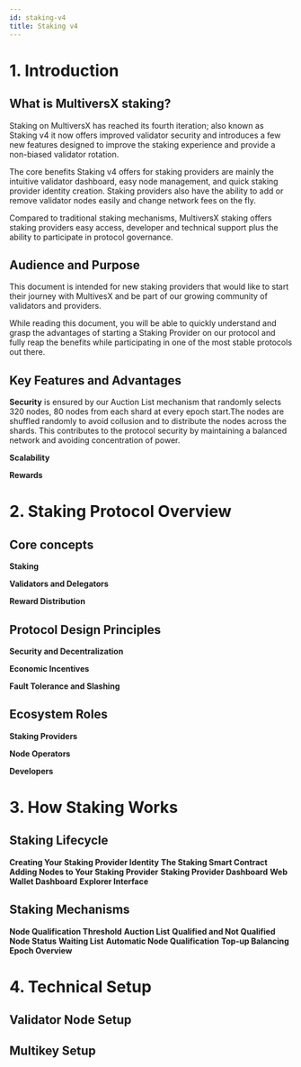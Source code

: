 ```yaml
---
id: staking-v4
title: Staking v4
---
```


[comment]: # (mx-context-auto)

# **1. Introduction**

## What is MultiversX staking?

Staking on MultiversX has reached its fourth iteration; also known as Staking v4 it now offers improved validator security and introduces a few new features designed to improve the staking experience and provide a non-biased 
validator rotation.

The core benefits Staking v4 offers for staking providers are mainly the intuitive validator dashboard, 
easy node management, and quick staking provider identity creation. Staking providers also have the ability to add 
or remove validator nodes easily and change network fees on the fly.

Compared to traditional staking mechanisms, MultiversX staking offers staking providers easy access, developer and technical support plus the ability to participate in protocol governance.

## Audience and Purpose

This document is intended for new staking providers that would like to start their journey with MultivesX and be part
 of our growing community of validators and providers.

While reading this document, you will be able to quickly understand and grasp the advantages of starting a Staking Provider on our protocol and fully reap the benefits while participating in one of the most stable protocols out there.

## Key Features and Advantages

**Security** is ensured by our Auction List mechanism that randomly selects 320 nodes, 80 nodes from each shard at every epoch start.The nodes are shuffled randomly to avoid collusion and to distribute the nodes across the shards. This contributes to the protocol security by maintaining a balanced network and avoiding concentration of power. 

**Scalability**

**Rewards**


# **2. Staking Protocol Overview**

## Core concepts

**Staking**

**Validators and Delegators**

**Reward Distribution**

## Protocol Design Principles

**Security and Decentralization**

**Economic Incentives**

**Fault Tolerance and Slashing**

## Ecosystem Roles

**Staking Providers**

**Node Operators**

**Developers**


# **3. How Staking Works**

## Staking Lifecycle

**Creating Your Staking Provider Identity**
**The Staking Smart Contract**
**Adding Nodes to Your Staking Provider**
**Staking Provider Dashboard**
**Web Wallet Dashboard**
**Explorer Interface**

## Staking Mechanisms

**Node Qualification Threshold**
**Auction List**
**Qualified and Not Qualified Node Status**
**Waiting List**
**Automatic Node Qualification**
**Top-up Balancing**
**Epoch Overview**

# **4. Technical Setup**

## Validator Node Setup

## Multikey Setup

